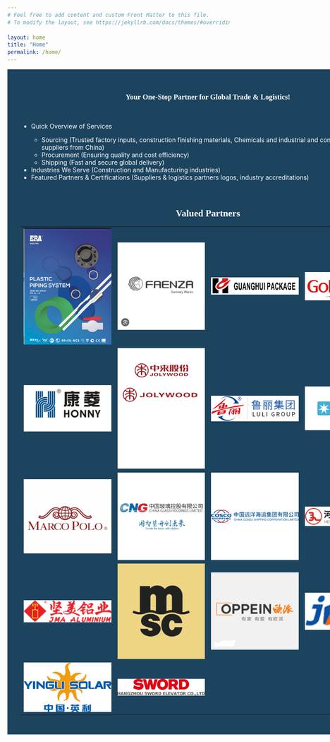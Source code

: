 ```yaml
---
# Feel free to add content and custom Front Matter to this file.
# To modify the layout, see https://jekyllrb.com/docs/themes/#overriding-theme-defaults

layout: home
title: "Home"
permalink: /home/
---
```

<div style="background-color:#1c445f;width:850px;color:white;padding: 30px;">
<span>
<h3 style="font-family: 'Verdana';color:white;text-align:center;"> Your One-Stop Partner for Global Trade & Logistics! </h3>
</span>
<br>
<div class="post-content" style="color:white;">
<ul>
    <li>Quick Overview of Services</li>
    <ul>
    <li>Sourcing (Trusted factory inputs, construction finishing materials, Chemicals and industrial and construction machinery suppliers from China)</li>
    <li>Procurement (Ensuring quality and cost efficiency)</li>
    <li>Shipping (Fast and secure global delivery)</li>
    </ul>
    <li>Industries We Serve (Construction and Manufacturing industries)</li>
    <li>Featured Partners & Certifications (Suppliers & logistics partners logos, industry accreditations)</li>
    </ul>
</div>

<br>
<div style="background-color:#1c445f;">
<span>
<h2 style="font-family: 'Verdana';color:white;text-align:center;">Valued Partners </h2>
</span>
<span>
<table>
<tr>
<td><img src="/images/ERA plastic fittings.jpg" alt="" width="200px"/></td>
<td><img src="/images/Faenza sanitary wares .jpg" alt="" width="200px"/></td>
<td><img src="/images/Flexible packaging .JPG" alt="" width="200px"/></td>
<td><img src="/images/Goldea interior doors.JPG" alt="" width="200px"/></td>
</tr>
<tr  style="background-color:#1c445f;">
<td><img src="/images/Honny Gensets .JPG" alt="" width="200px"/></td>
<td><img src="/images/Jolywood-Solar.jpg" alt="" width="200px"/></td>
<td><img src="/images/Luli wooden boards .JPG" alt="" width="200px"/></td>
<td><img src="/images/MAERSK SHIPPING Lines.JPG" alt="" width="200px"/></td>
</tr>
<tr>
<td><img src="/images/Marco Polo tiles.jpg" alt="" width="200px"/></td>
<td><img src="/images/Sheet glass.JPG" alt="" width="200px"/></td>
<td><img src="/images/COSCO Shipping Lines.PNG" alt="" width="200px"/></td>
<td><img src="/images/GI plumbing fittings .PNG" alt="" width="200px"/></td>
</tr>
<tr  style="background-color:#1c445f;">
<td><img src="/images/JMA ALUMINUM .PNG" alt="" width="200px"/></td>
<td><img src="/images/MSC shipping Line.png" alt="" width="200px"/></td>
<td><img src="/images/Oppien cabinets & Closets.PNG" alt="" width="200px"/></td>
<td><img src="/images/Plastic extrusion machinery .png" alt="" width="200px"/></td>
</tr>
<tr>
<td><img src="/images/Solar.PNG" alt="" width="200px"/></td>
<td><img src="/images/SWORD Elevators.WEBP" alt="" width="200px"/></td>
</tr>
</table>
</span>

</div>